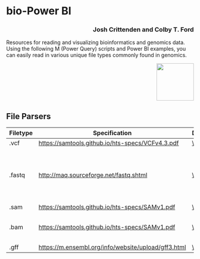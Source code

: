 # bio-Power BI

<h3 align="right">Josh Crittenden and Colby T. Ford</h3>

Resources for reading and visualizing bioinformatics and genomics data. Using the following M (Power Query) scripts and Power BI examples, you can easily read in various unique file types commonly found in genomics.

<p align="right"><img src="https://raw.githubusercontent.com/colbyford/bioPowerBI/master/img/icon.png" width="100px"></p>

## File Parsers

| Filetype 	| Specification                                    	| Directory    	                | Notes                               |
|----------	|--------------------------------------------------	|-------------------------------|-------------------------------------|
| .vcf     	| https://samtools.github.io/hts-specs/VCFv4.3.pdf 	| [\vcf](vcf)         	        |                                     |
| .fastq   	| http://maq.sourceforge.net/fastq.shtml           	| [\fastq](fastq)       	      | For analysis, this file's sequences should likely be aligned. |
| .sam     	| https://samtools.github.io/hts-specs/SAMv1.pdf   	| [\sam](sam) 	       	        |                                     |
| .bam     	| https://samtools.github.io/hts-specs/SAMv1.pdf   	| [\bam](bam)       	          | Requires the `Rsamtools` R package  |
| .gff     	| https://m.ensembl.org/info/website/upload/gff3.html   	| [\gff3](gff3) 	       	|                                     |

